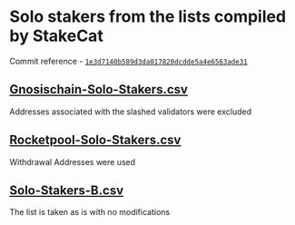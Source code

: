 # Solo stakers from the lists compiled by StakeCat

Commit reference - [`1e3d7140b589d3da017820dcdde5a4e6563ade31`](https://github.com/Stake-Cat/Solo-Stakers/commit/1e3d7140b589d3da017820dcdde5a4e6563ade31)

## [Gnosischain-Solo-Stakers.csv](Gnosischain-Solo-Stakers.csv)

Addresses associated with the slashed validators were excluded

## [Rocketpool-Solo-Stakers.csv](Rocketpool-Solo-Stakers.csv)

Withdrawal Addresses were used

## [Solo-Stakers-B.csv](Solo-Stakers-B.csv)

The list is taken as is with no modifications

